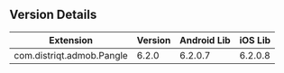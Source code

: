 ## Version Details

| Extension | Version | Android Lib | iOS Lib |
| --- | --- | --- | --- |
| com.distriqt.admob.Pangle | 6.2.0 | 6.2.0.7 | 6.2.0.8 |
